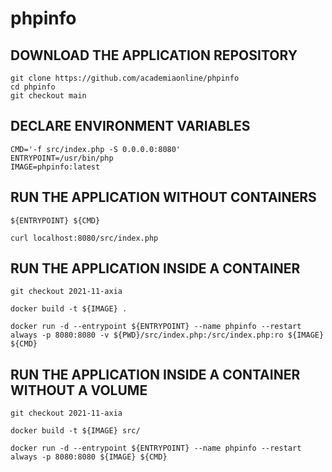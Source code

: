 # phpinfo

## DOWNLOAD THE APPLICATION REPOSITORY
```
git clone https://github.com/academiaonline/phpinfo
cd phpinfo
git checkout main
```
## DECLARE ENVIRONMENT VARIABLES
```
CMD='-f src/index.php -S 0.0.0.0:8080'
ENTRYPOINT=/usr/bin/php
IMAGE=phpinfo:latest
```
## RUN THE APPLICATION WITHOUT CONTAINERS
```
${ENTRYPOINT} ${CMD}
```
```
curl localhost:8080/src/index.php
```
## RUN THE APPLICATION INSIDE A CONTAINER
```
git checkout 2021-11-axia
```
```
docker build -t ${IMAGE} .
```
```
docker run -d --entrypoint ${ENTRYPOINT} --name phpinfo --restart always -p 8080:8080 -v ${PWD}/src/index.php:/src/index.php:ro ${IMAGE} ${CMD}
```
## RUN THE APPLICATION INSIDE A CONTAINER WITHOUT A VOLUME
```
git checkout 2021-11-axia
```
```
docker build -t ${IMAGE} src/
```
```
docker run -d --entrypoint ${ENTRYPOINT} --name phpinfo --restart always -p 8080:8080 ${IMAGE} ${CMD}
```
